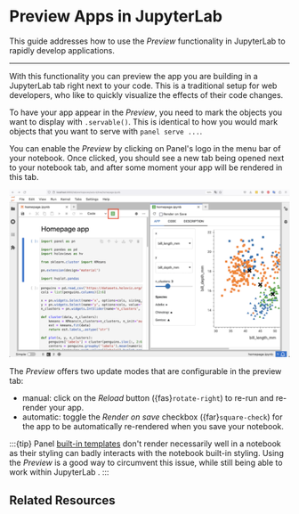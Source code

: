 # Preview Apps in JupyterLab

This guide addresses how to use the *Preview* functionality in JupyterLab to rapidly develop applications.

---

With this functionality you can preview the app you are building in a JupyterLab tab right next to your code. This is a traditional setup for web developers, who like to  quickly visualize the effects of their code changes.


To have your app appear in the *Preview*, you need to mark the objects you want to display with `.servable()`. This is identical to how you would mark objects that you want to serve with `panel serve ...`.

You can enable the *Preview* by clicking on Panel's logo in the menu bar of your notebook. Once clicked, you should see a new tab being opened next to your notebook tab, and after some moment your app will be rendered in this tab.

![JupyterLab Preview](../../_static/images/jlabpreview.png)


The *Preview* offers two update modes that are configurable in the preview tab:

- manual: click on the *Reload* button ({fas}`rotate-right`) to re-run and re-render your app.
- automatic: toggle the *Render on save* checkbox ({far}`square-check`) for the app to be automatically re-rendered when you save your notebook.

:::{tip}
Panel [built-in templates](../reference/templates/index.html) don't render necessarily well in a notebook as their styling can badly interacts with the notebook built-in styling. Using the *Preview* is a good way to circumvent this issue, while still being able to work within JupyterLab .
:::

## Related Resources
